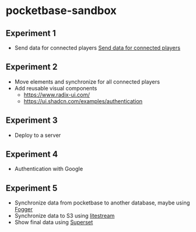 # pocketbase-sandbox

## Experiment 1 
- Send data for connected players
[Send data for connected players](experiment1-send-data-for-connected-players/readme.md)

## Experiment 2
- Move elements and synchronize for all connected players
- Add reusable visual components
    - https://www.radix-ui.com/
    - https://ui.shadcn.com/examples/authentication

## Experiment 3 
- Deploy to a server

## Experiment 4 
- Authentication with Google

## Experiment 5 
- Synchronize data from pocketbase to another database, maybe using [Fogger](https://github.com/TheSoftwareHouse/fogger)
- Synchronize data to S3 using [litestream](https://litestream.io/)
- Show final data using [Superset](https://superset.apache.org)
